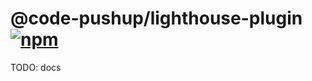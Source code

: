 # @code-pushup/lighthouse-plugin [![npm](https://img.shields.io/npm/v/%40code-pushup%2Flighthouse-plugin.svg)](https://www.npmjs.com/package/%40code-pushup%2Flighthouse-plugin)

TODO: docs
